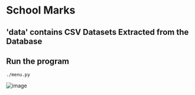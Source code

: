 # School Marks

## 'data' contains CSV Datasets Extracted from the Database

## Run the program
```
./menu.py
```
![image](https://github.com/user-attachments/assets/f6d72849-99f4-4b65-b238-3471c810f1ae)
